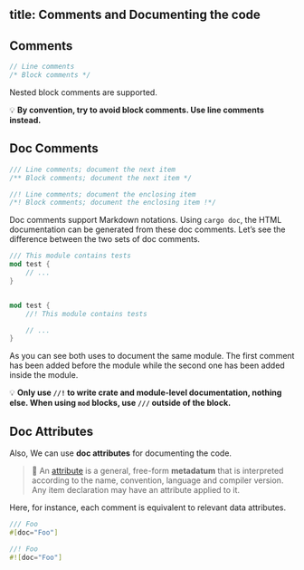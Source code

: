 title: Comments and Documenting the code
---

## Comments

```rust
// Line comments
/* Block comments */
```

Nested block comments are supported.

💡 **By convention, try to avoid block comments. Use line comments instead.**

## Doc Comments

```rust
/// Line comments; document the next item
/** Block comments; document the next item */

//! Line comments; document the enclosing item
/*! Block comments; document the enclosing item !*/
```

Doc comments support Markdown notations. Using `cargo doc`, the HTML documentation can be generated from these doc comments. Let’s see the difference between the two sets of doc comments.

```rust
/// This module contains tests
mod test {
    // ...
}


mod test {
    //! This module contains tests

    // ...
}
```

As you can see both uses to document the same module. The first comment has been added before the module while the second one has been added inside the module.

💡 **Only use `//!` to write crate and module-level documentation, nothing else. When using `mod` blocks, use `///` outside of the block.**

## Doc Attributes

Also, We can use **doc attributes** for documenting the code.

> 🔎 An [attribute](https://doc.rust-lang.org/reference.html#attributes) is a general, free-form **metadatum** that is interpreted according to the name, convention, language and compiler version. Any item declaration may have an attribute applied to it.

Here, for instance, each comment is equivalent to relevant data attributes.

```rust
/// Foo
#[doc="Foo"]

//! Foo
#![doc="Foo"]
```
